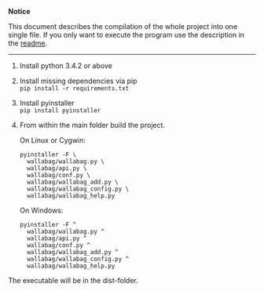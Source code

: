 **Notice**

This document describes the compilation of the whole project into one single file. If you only want to execute the program use the description in the [readme](https://github.com/Nepochal/wallabag-cli/blob/master/readme.md).

---

1. Install python 3.4.2 or above
2. Install missing dependencies via pip  
   `pip install -r requirements.txt`
3. Install pyinstaller  
   `pip install pyinstaller`
4. From within the main folder build the project.

   On Linux or Cygwin:
   ```
   pyinstaller -F \
     wallabag/wallabag.py \
     wallabag/api.py \
     wallabag/conf.py \
     wallabag/wallabag_add.py \
     wallabag/wallabag_config.py \
     wallabag/wallabag_help.py
   ```

   On Windows:
   ```
   pyinstaller -F ^
     wallabag/wallabag.py ^
     wallabag/api.py ^
     wallabag/conf.py ^
     wallabag/wallabag_add.py ^
     wallabag/wallabag_config.py ^
     wallabag/wallabag_help.py   
   ```

The executable will be in the dist-folder.
